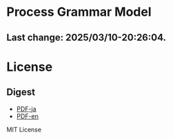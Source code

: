 # Process Grammar Model

## Last change: 2025/03/10-20:26:04.

# License

## Digest

- [PDF-ja](./processDigest-ja.pdf)
- [PDF-en](./processDigest-en.pdf)

MIT License
